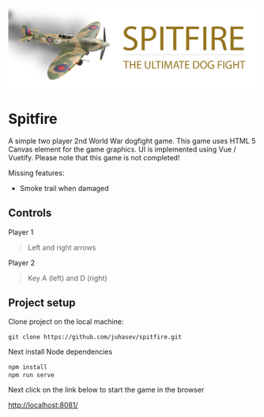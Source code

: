 ![Spitfire](./public/logo.png)

# Spitfire
A simple two player 2nd World War dogfight game. This game uses HTML 5 Canvas element for the game graphics.
UI is implemented using Vue / Vuetify. Please note that this game is not completed!

Missing features:
- Smoke trail when damaged

## Controls
Player 1
> Left and right arrows

Player 2
> Key A (left) and D (right)

## Project setup
Clone project on the local machine:

```
git clone https://github.com/juhasev/spitfire.git
```

Next install Node dependencies
```
npm install
npm run serve
```

Next click on the link below to start the game in the browser

[http://localhost:8081/](http://localhost:8081/)

